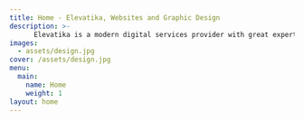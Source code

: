 ```yaml
---
title: Home - Elevatika, Websites and Graphic Design
description: >-
      Elevatika is a modern digital services provider with great expertise in graphic design and website development. We make amazing websites using modern technologies and we also excel at branding. We think that you deserve the best value for your money.
images:
  - assets/design.jpg
cover: /assets/design.jpg
menu:
  main:
    name: Home
    weight: 1
layout: home
---
```


